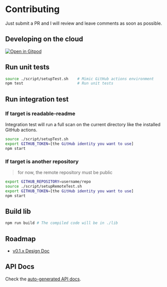 # Contributing

Just submit a PR and I will review and leave comments as soon as possible.

## Developing on the cloud

[![Open in Gitpod](https://gitpod.io/button/open-in-gitpod.svg)](https://gitpod.io/#github.com/tianhaoz95/readable-readme.git)

## Run unit tests

```bash
source ./script/setupTest.sh    # Mimic GitHub actions environment
npm test                        # Run unit tests
```

## Run integration test

### If target is readable-readme

Integration test will run a full scan on the current directory like the installed GitHub actions.

```bash
source ./script/setupTest.sh
export GITHUB_TOKEN=[the GitHub identity you want to use]
npm start
```

### If target is another repository

> for now, the remote repository must be public

```bash
export GITHUB_REPOSITORY=username/repo
source ./script/setupRemoteTest.sh
export GITHUB_TOKEN=[the GitHub identity you want to use]
npm start
```

## Build lib

```bash
npm run build # The compiled code will be in ./lib
```

## Roadmap

* [v0.1.x Design Doc](./docs/v1-design-doc.md)

## API Docs

Check the [auto-generated API docs](http://tianhaoz.com/readable-readme/docs/api/index.html).